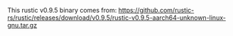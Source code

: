 This rustic v0.9.5 binary comes from:
https://github.com/rustic-rs/rustic/releases/download/v0.9.5/rustic-v0.9.5-aarch64-unknown-linux-gnu.tar.gz

